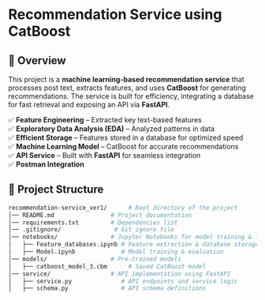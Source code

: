 # Recommendation Service using CatBoost

## 📌 Overview
This project is a **machine learning-based recommendation service** that processes post text, extracts features, and uses **CatBoost** for generating recommendations. The service is built for efficiency, integrating a database for fast retrieval and exposing an API via **FastAPI**.

✅ **Feature Engineering** – Extracted key text-based features  
✅ **Exploratory Data Analysis (EDA)** – Analyzed patterns in data  
✅ **Efficient Storage** – Features stored in a database for optimized speed  
✅ **Machine Learning Model** – CatBoost for accurate recommendations  
✅ **API Service** – Built with **FastAPI** for seamless integration  
✅ **Postman Integration**


## 📂 Project Structure
```bash
recommendation-service_ver1/      # Root directory of the project
│── README.md                # Project documentation
│── requirements.txt         # Dependencies list
│── .gitignore/               # Git ignore file
│── notebooks/               # Jupyter Notebooks for model training & feature engineering
│   ├── Feature_databases.ipynb # Feature extraction & database storage
│   ├── Model.ipynb             # Model training & evaluation
│── models/                  # Pre-trained models
│   ├── catboost_model_3.cbm      # Saved CatBoost model
│── service/                 # API implementation using FastAPI
│   ├── service.py              # API endpoints and service logic
│   ├── schema.py               # API schema definitions


